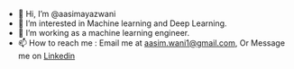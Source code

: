 - 👋 Hi, I’m @aasimayazwani
- 👀 I’m interested in Machine learning and Deep Learning.  
- 🌱 I’m working as a machine learning engineer. 
- 📫 How to reach me : Email me at aasim.wani1@gmail.com, Or Message me on [Linkedin](https://www.linkedin.com/in/aasim-wani-38a843103/)
 
